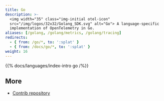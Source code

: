 ```yaml
---
title: Go
description: >-
  <img width="35" class="img-initial otel-icon"
  src="/img/logos/32x32/Golang_SDK.svg" alt="Go"> A language-specific
  implementation of OpenTelemetry in Go.
aliases: [/golang, /golang/metrics, /golang/tracing]
redirects:
  - { from: /go/*, to: ':splat' }
  - { from: /docs/go/*, to: ':splat' }
weight: 16
---
```


{{% docs/languages/index-intro go /%}}

## More

- [Contrib repository](https://github.com/open-telemetry/opentelemetry-go-contrib)
